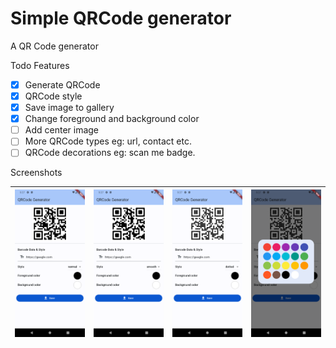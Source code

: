 # Simple QRCode generator

A QR Code generator

Todo Features

- [x] Generate QRCode
- [x] QRCode style
- [x] Save image to gallery
- [x] Change foreground and background color
- [ ] Add center image
- [ ] More QRCode types eg: url, contact etc.
- [ ] QRCode decorations eg: scan me badge.

Screenshots

| ![](/screenshots/screenshot01.png) | ![](/screenshots/screenshot02.png) | ![](/screenshots/screenshot03.png) | ![](/screenshots/screenshot04.png) |
| ---------------------------------- | ---------------------------------- | ---------------------------------- | ---------------------------------- |
